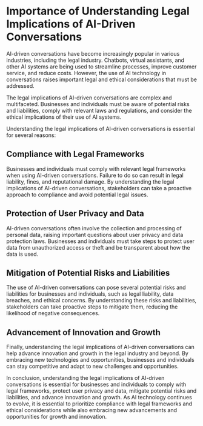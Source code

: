 Importance of Understanding Legal Implications of AI-Driven Conversations
=======================================================================================

AI-driven conversations have become increasingly popular in various industries, including the legal industry. Chatbots, virtual assistants, and other AI systems are being used to streamline processes, improve customer service, and reduce costs. However, the use of AI technology in conversations raises important legal and ethical considerations that must be addressed.

The legal implications of AI-driven conversations are complex and multifaceted. Businesses and individuals must be aware of potential risks and liabilities, comply with relevant laws and regulations, and consider the ethical implications of their use of AI systems.

Understanding the legal implications of AI-driven conversations is essential for several reasons:

Compliance with Legal Frameworks
--------------------------------

Businesses and individuals must comply with relevant legal frameworks when using AI-driven conversations. Failure to do so can result in legal liability, fines, and reputational damage. By understanding the legal implications of AI-driven conversations, stakeholders can take a proactive approach to compliance and avoid potential legal issues.

Protection of User Privacy and Data
-----------------------------------

AI-driven conversations often involve the collection and processing of personal data, raising important questions about user privacy and data protection laws. Businesses and individuals must take steps to protect user data from unauthorized access or theft and be transparent about how the data is used.

Mitigation of Potential Risks and Liabilities
---------------------------------------------

The use of AI-driven conversations can pose several potential risks and liabilities for businesses and individuals, such as legal liability, data breaches, and ethical concerns. By understanding these risks and liabilities, stakeholders can take proactive steps to mitigate them, reducing the likelihood of negative consequences.

Advancement of Innovation and Growth
------------------------------------

Finally, understanding the legal implications of AI-driven conversations can help advance innovation and growth in the legal industry and beyond. By embracing new technologies and opportunities, businesses and individuals can stay competitive and adapt to new challenges and opportunities.

In conclusion, understanding the legal implications of AI-driven conversations is essential for businesses and individuals to comply with legal frameworks, protect user privacy and data, mitigate potential risks and liabilities, and advance innovation and growth. As AI technology continues to evolve, it is essential to prioritize compliance with legal frameworks and ethical considerations while also embracing new advancements and opportunities for growth and innovation.
